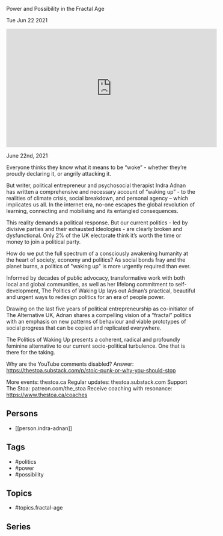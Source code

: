 

 Power and Possibility in the Fractal Age

Tue Jun 22 2021

<iframe width="560" height="315" src="https://www.youtube.com/embed/SGOtbxp9EaY" title="The Politics of Waking Up: Power and Possibility in the Fractal Age w/ Indra Adnan" frameborder="0" allow="accelerometer; autoplay; clipboard-write; encrypted-media; gyroscope; picture-in-picture" allowfullscreen ></iframe>

June 22nd, 2021

Everyone thinks they know what it means to be “woke” - whether they’re proudly declaring it, or angrily attacking it.

But writer, political entrepreneur and psychosocial therapist Indra Adnan has written a comprehensive and necessary account of “waking up” - to the realities of climate crisis, social breakdown, and personal agency – which implicates us all. In the internet era, no-one escapes the global revolution of learning, connecting and mobilising and its entangled consequences.

This reality demands a political response. But our current politics - led by divisive parties and their exhausted ideologies - are clearly broken and dysfunctional. Only 2% of the UK electorate think it’s worth the time or money to join a political party.

How do we put the full spectrum of a consciously awakening humanity at the heart of society, economy and politics? As social bonds fray and the planet burns, a politics of "waking up" is more urgently required than ever.

Informed by decades of public advocacy, transformative work with both local and global communities, as well as her lifelong commitment to self-development, The Politics of Waking Up lays out Adnan’s practical, beautiful and urgent ways to redesign politics for an era of people power.

Drawing on the last five years of political entrepreneurship as co-initiator of The Alternative UK, Adnan shares a compelling vision of a “fractal” politics with an emphasis on new patterns of behaviour and viable prototypes of social progress that can be copied and replicated everywhere.

The Politics of Waking Up presents a coherent, radical and profoundly feminine alternative to our current socio-political turbulence. One that is there for the taking.

Why are the YouTube comments disabled? Answer: https://thestoa.substack.com/p/stoic-punk-or-why-you-should-stop

More events: thestoa.ca
Regular updates: thestoa.substack.com
Support The Stoa: patreon.com/the_stoa
Receive coaching with resonance: https://www.thestoa.ca/coaches

## Persons

- [[person.indra-adnan]]

## Tags

- #politics
- #power
- #possibility

## Topics

- #topics.fractal-age

## Series



